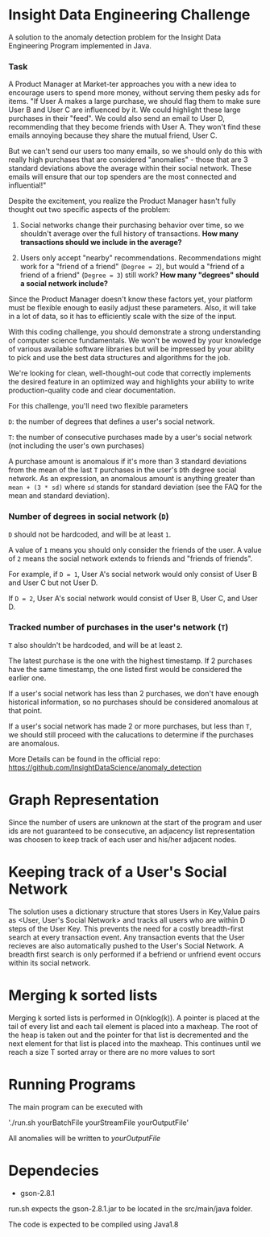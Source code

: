 # Insight Data Engineering Challenge
A solution to the anomaly detection problem for the Insight Data Engineering Program implemented in Java.

### Task

A Product Manager at Market-ter approaches you with a new idea to encourage users to spend more money, without serving them pesky ads for items.
"If User A makes a large purchase, we should flag them to make sure User B and User C are influenced by it. We could highlight these large purchases in their "feed". We could also send an email to User D, recommending that they become friends with User A. They won't find these emails annoying because they share the mutual friend, User C.

But we can't send our users too many emails, so we should only do this with really high purchases that are considered "anomalies" - those that are 3 standard deviations above the average within their social network. These emails will ensure that our top spenders are the most connected and influential!"

Despite the excitement, you realize the Product Manager hasn't fully thought out two specific aspects of the problem:

1. Social networks change their purchasing behavior over time, so we shouldn't average over the full history of transactions. **How many transactions should we include in the average?**

2. Users only accept "nearby" recommendations. Recommendations might work for a "friend of a friend" (`Degree = 2`), but would a "friend of a friend of a friend" (`Degree = 3`) still work? **How many "degrees" should a social network include?**

Since the Product Manager doesn't know these factors yet, your platform must be flexible enough to easily adjust these parameters. Also, it will take in a lot of data, so it has to efficiently scale with the size of the input.

With this coding challenge, you should demonstrate a strong understanding of computer science fundamentals. We won't be wowed by your knowledge of various available software libraries but will be impressed by your ability to pick and use the best data structures and algorithms for the job.

We're looking for clean, well-thought-out code that correctly implements the desired feature in an optimized way and highlights your ability to write production-quality code and clear documentation.

For this challenge, you'll need two flexible parameters 

`D`: the number of degrees that defines a user's social network.

`T`: the number of consecutive purchases made by a user's social network (not including the user's own purchases)

A purchase amount is anomalous if it's more than 3 standard deviations from the mean of the last `T` purchases in the user's `D`th degree social network. As an expression, an anomalous amount is anything greater than `mean + (3 * sd)` where `sd` stands for standard deviation (see the FAQ for the mean and standard deviation). 

### Number of degrees in social network (`D`)
 
`D` should not be hardcoded, and will be at least `1`.

A value of `1` means you should only consider the friends of the user. A value of `2` means the social network extends to friends and "friends of friends".

For example, if `D = 1`, User A's social network would only consist of User B and User C but not User D.

If `D = 2`, User A's social network would consist of User B, User C, and User D.

### Tracked number of purchases in the user's network (`T`)

`T` also shouldn't be hardcoded, and will be at least `2`.

The latest purchase is the one with the highest timestamp. If 2 purchases have the same timestamp, the one listed first would be considered the earlier one.

If a user's social network has less than 2 purchases, we don't have enough historical information, so no purchases should be considered anomalous at that point. 

If a user's social network has made 2 or more purchases, but less than `T`, we should still proceed with the calucations to determine if the purchases are anomalous.

More Details can be found in the official repo: https://github.com/InsightDataScience/anomaly_detection

# Graph Representation
Since the number of users are unknown at the start of the program and user ids are not guaranteed to be consecutive, an adjacency list representation was choosen to keep track of each user and his/her adjacent nodes.  

# Keeping track of a User's Social Network
The solution uses a dictionary structure that stores Users in Key,Value pairs as <User, User's Social Network> and tracks all users who are within D steps of the User Key.  This prevents the need for a costly breadth-first search at every transaction event.  Any transaction events that the User recieves are also automatically pushed to the User's Social Network.  A breadth first search is only performed if a befriend or unfriend event occurs within its social network.

# Merging k sorted lists
Merging k sorted lists is performed in O(nklog(k)).  A pointer is placed at the tail of every list and each tail element is placed into a maxheap.  The root of the heap is taken out and the pointer for that list is decremented and the next element for that list is placed into the maxheap.  This continues until we reach a size T sorted array or there are no more values to sort

# Running Programs
The main program can be executed with

  './run.sh yourBatchFile yourStreamFile yourOutputFile'

All anomalies will be written to _yourOutputFile_

# Dependecies
- gson-2.8.1


run.sh expects the gson-2.8.1.jar to be located in the src/main/java folder.

The code is expected to be compiled using Java1.8

